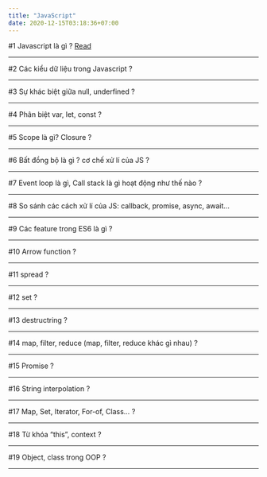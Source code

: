 ```yaml
---
title: "JavaScript"
date: 2020-12-15T03:18:36+07:00
---
```


#1 Javascript là gì ? [Read](..javascript/content/)

---

#2 Các kiểu dữ liệu trong Javascript ?

---

#3 Sự khác biệt giữa null, underfined ?

---

#4 Phân biệt var, let, const ?

---

#5 Scope là gì? Closure ?

---

#6 Bất đồng bộ là gì ? cơ chế xử lí của JS ?

---

#7 Event loop là gì, Call stack là gì hoạt động như thế nào ?

---

#8 So sánh các cách xử lí của JS: callback, promise, async, await…

---

#9 Các feature trong ES6 là gì ?

---

#10 Arrow function ?

---

#11 spread ?

---

#12 set ?

---

#13 destructring ?

---

#14 map, filter, reduce (map, filter, reduce khác gì nhau) ?

---

#15 Promise ?

---

#16 String interpolation ?

---

#17 Map, Set, Iterator, For-of, Class… ?

---

#18 Từ khóa “this”, context ?

---

#19 Object, class trong OOP ?

---
